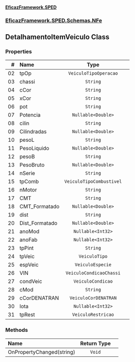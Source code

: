 #### [EficazFramework.SPED](EficazFrameworkSPED.md 'EficazFramework SPED')
### [EficazFramework.SPED.Schemas.NFe](EficazFramework.SPED.Schemas.NFe.md 'EficazFramework.SPED.Schemas.NFe')

## DetalhamentoItemVeiculo Class
### Properties

| # | Name | Type | |
| ---: | :--- | :---: | :--- |
| 02 | tpOp | `VeiculoTipoOperacao` |  |
| 03 | chassi | `String` |  |
| 04 | cCor | `String` |  |
| 05 | xCor | `String` |  |
| 06 | pot | `String` |  |
| 07 | Potencia | `Nullable<Double>` |  |
| 08 | cilin | `String` |  |
| 09 | Cilindradas | `Nullable<Double>` |  |
| 10 | pesoL | `String` |  |
| 11 | PesoLiquido | `Nullable<Double>` |  |
| 12 | pesoB | `String` |  |
| 13 | PesoBruto | `Nullable<Double>` |  |
| 14 | nSerie | `String` |  |
| 15 | tpComb | `VeiculoTipoCombustivel` |  |
| 16 | nMotor | `String` |  |
| 17 | CMT | `String` |  |
| 18 | CMT_Formatado | `Nullable<Double>` |  |
| 19 | dist | `String` |  |
| 20 | Dist_Formatado | `Nullable<Double>` |  |
| 21 | anoMod | `Nullable<Int32>` |  |
| 22 | anoFab | `Nullable<Int32>` |  |
| 23 | tpPint | `String` |  |
| 24 | tpVeic | `VeiculoTipo` |  |
| 25 | espVeic | `VeiculoEspecie` |  |
| 26 | VIN | `VeiculoCondicaoChassi` |  |
| 27 | condVeic | `VeiculoCondicao` |  |
| 28 | cMod | `String` |  |
| 29 | cCorDENATRAN | `VeiculoCorDENATRAN` |  |
| 30 | lota | `Nullable<Int32>` |  |
| 31 | tpRest | `VeiculoRestricao` |  |
### Methods

| Name | Return Type | |
| :--- | :---: | :--- |
| OnPropertyChanged(string) | `Void` |  |
